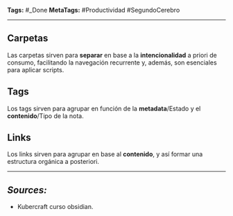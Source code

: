**Tags:** #_Done 
**MetaTags:** #Productividad  #SegundoCerebro
- - -
## **Carpetas**  
Las carpetas sirven para **separar** en base a la **intencionalidad** a priori de consumo, facilitando la navegación recurrente y, además, son esenciales para aplicar scripts.  
## **Tags**  
Los tags sirven para agrupar en función de la **metadata**/Estado  y  el **contenido**/Tipo de la nota. 
## **Links**  
Los links sirven para agrupar en base al **contenido**, y así formar una estructura orgánica a posteriori.  
- - - 
## ***Sources:***
- Kubercraft curso obsidian.